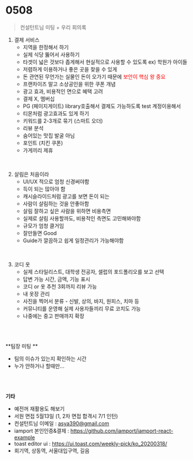 <h1>0508</h1>

> 컨설턴트님 미팅 + 우리 회의록



1. 결제 서비스
   * 지역을 한정해서 하기
   * 실제 식당 뚫어서 사용하기
   * 타겟이 넓은 것보다 좁게해서 현실적으로 사용할 수 있도록 ex) 학원가 아이들
   * 저렴하게 이용하거나 좋은 곳을 찾을 수 있게
   * 돈 관연된 무언가는 실물인 돈이 오가기 때문에 <span style="color:red">보안이 핵심 왕 중요</span>
   * 프랜차이즈 말고 소상공인을 위한 쿠폰 개념
   * 광고 효과, 비용적인 면으로 혜택 고려
   * 결제 X, 멤버십
   * PG (페이지게이트) library호출해서 결제도 가능하도록 test 계정이용해서
   * 티몬처럼 광고효과도 있게 하기
   * 키워드를 2-3개로 묶기 (스마트 오더)
   * 리뷰 분석
   * 숨어있는 맛집 발굴 아님
   * 포인트 (치킨 쿠폰)
   * 가게끼리 제휴

<br/>

2. 살림은 처음이라
   * UI/UX 적으로 엄청 신경써야함
   * 득이 되는 많아야 함
   * 캐시슬라이드처럼 광고를 보면 돈이 되는
   * 사람이 살림하는 것을 안좋아함
   * 살림 잘하고 싶은 사람을 위하면 비용측면
   * 실제로 살림 사용할까도, 비용적인 측면도 고민해봐야함
   * 규모가 엄청 클거임
   * 잘만들면 Good
   * Guide가 깔끔하고 쉽게 일정관리가 가능해야함

<br/>

3. 코디 옷
   * 실제 스타일리스트, 대학생 전공자, 셀럽의 포드폴리오를 보고 선택
   * 답변 가능 시간, 금액, 기능 표시
   * 코디 or 옷 추천 3회까지 리뷰 가능
   * 내 옷장 관리
   * 사진을 찍어서 분류 - 신발, 상의, 바지, 원피스, 치마 등
   * 커뮤니티를 운영해 실제 사용자들끼리 무료 코치도 가능
   * 나중에는 중고 판매까지 확장

<br/><br/>

**팀장 미팅 **

* 팀의 이슈가 있는지 확인하는 시간
* 누가 안하거나 할때만...

<br/><br/>

**기타**

* 예전꺼 재활용도 해보기
* 서원 면접 5월13일 (1, 2차 면접 합격시 7/1 인턴)
* 컨설턴트님 이메일 : [asya390@gmail.com](mailto:asya390@gmail.com)
* iamport 본인인증&결제 : https://github.com/iamport/iamport-react-example
* toast editor ui : https://ui.toast.com/weekly-pick/ko_20200318/
* 회기역, 상동역, 서울대입구역, 길음

